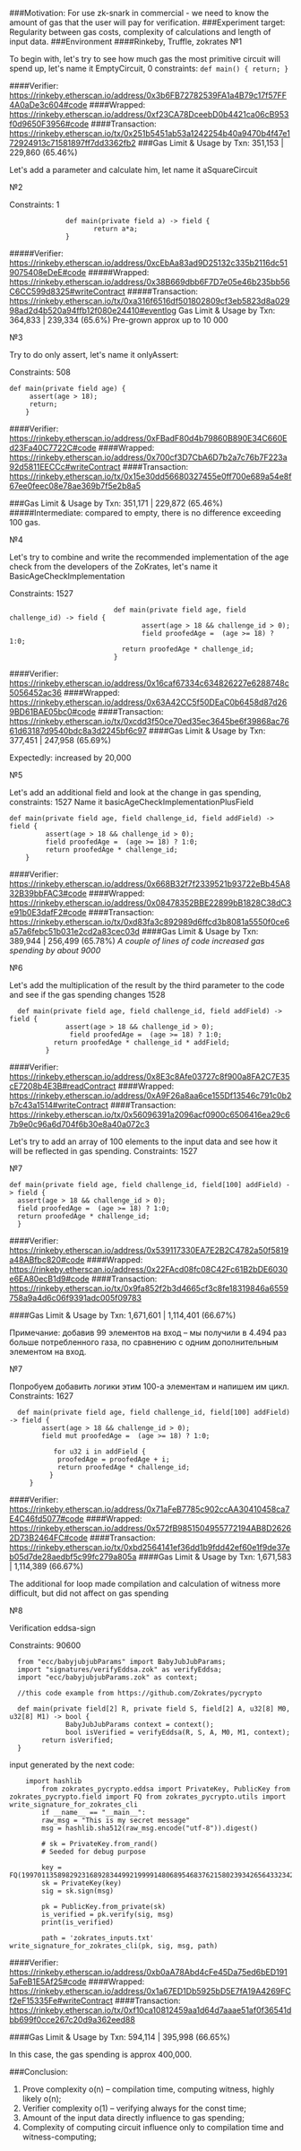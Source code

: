 ###Motivation: 
For use zk-snark in commercial - we need to know the amount of gas that the user will pay for verification.
###Experiment target:
Regularity between gas costs, complexity of calculations and length of input data.
###Environment
####Rinkeby, Truffle, zokrates
№1

To begin with, let's try to see how much gas the most primitive circuit will spend up, let's name it EmptyCircuit, 0 constraints:
`def main() {
      return;
      }`
 
####Verifier:
https://rinkeby.etherscan.io/address/0x3b6FB72782539FA1a4B79c17f57FF4A0aDe3c604#code
####Wrapped: https://rinkeby.etherscan.io/address/0xf23CA78DceebD0b4421ca06cB953f0d9650F3956#code
####Transaction: https://rinkeby.etherscan.io/tx/0x251b5451ab53a1242254b40a9470b4f47e172924913c71581897ff7dd3362fb2
###Gas Limit & Usage by Txn: 351,153 | 229,860 (65.46%)

Let's add a parameter and calculate him, let name it aSquareCircuit

№2

Constraints: 1

 
	        
                  def main(private field a) -> field {
                         return a*a;
                  }
 
      
#####Verifier:
https://rinkeby.etherscan.io/address/0xcEbAa83ad9D25132c335b2116dc519075408eDeE#code
#####Wrapped: https://rinkeby.etherscan.io/address/0x38B669dbb6F7D7e05e46b235bb56C6CC599d8325#writeContract
#####Transaction: https://rinkeby.etherscan.io/tx/0xa316f6516df501802809cf3eb5823d8a02998ad2d4b520a94ffb12f080e24410#eventlog
      Gas Limit & Usage by Txn: 364,833 | 239,334 (65.6%)
      Pre-grown approx up to 10 000

№3

Try to do only assert, let's name it onlyAssert:

Constraints: 508

	def main(private field age) {
	     assert(age > 18);
	     return;
	    }
####Verifier:
https://rinkeby.etherscan.io/address/0xFBadF80d4b79860B890E34C660Ed23Fa40C7722C#code
####Wrapped:
https://rinkeby.etherscan.io/address/0x700cf3D7CbA6D7b2a7c76b7F223a92d5811EECCc#writeContract
####Transaction:
https://rinkeby.etherscan.io/tx/0x15e30dd56680327455e0ff700e689a54e8f67ee0feec08e78ae369b7f5e2b8a5

###Gas Limit & Usage by Txn: 351,171 | 229,872 (65.46%)
#####Intermediate: compared to empty, there is no difference exceeding 100 gas.


№4

Let's try to combine and write the recommended implementation of the age check from the developers of the ZoKrates, let's name it BasicAgeCheckImplementation

Constraints: 1527


 	                          def main(private field age, field challenge_id) -> field { 
                                     assert(age > 18 && challenge_id > 0); 
                                     field proofedAge =  (age >= 18) ? 1:0; 
                                return proofedAge * challenge_id; 
                              }

 
####Verifier: 
https://rinkeby.etherscan.io/address/0x16caf67334c634826227e6288748c5056452ac36
####Wrapped: https://rinkeby.etherscan.io/address/0x63A42CC5f50DEaC0b6458d87d269BD61BAE05bc0#code
####Transaction: https://rinkeby.etherscan.io/tx/0xcdd3f50ce70ed35ec3645be6f39868ac7661d63187d9540bdc8a3d2245bf6c97
####Gas Limit & Usage by Txn: 377,451 | 247,958 (65.69%)

Expectedly: increased by 20,000

№5

Let's add an additional field and look at the change in gas spending,
constraints: 1527
Name it basicAgeCheckImplementationPlusField

 	def main(private field age, field challenge_id, field addField) -> field {
 	         assert(age > 18 && challenge_id > 0); 
 	         field proofedAge =  (age >= 18) ? 1:0; 
 	         return proofedAge * challenge_id; 
 	    }
 

####Verifier: https://rinkeby.etherscan.io/address/0x668B32f7f2339521b93722eBb45A832B39bbFAC3#code
####Wrapped: https://rinkeby.etherscan.io/address/0x08478352BBE22899bB1828C38dC3e91b0E3dafF2#code
####Transaction: https://rinkeby.etherscan.io/tx/0xd83fa3c892989d6ffcd3b8081a5550f0ce6a57a6febc51b031e2cd2a83cec03d
####Gas Limit & Usage by Txn: 389,944 | 256,499 (65.78%)
_A couple of lines of code increased gas spending by about 9000_

№6

Let's add the multiplication of the result by the third parameter to the code and see if the gas spending changes
1528

      def main(private field age, field challenge_id, field addField) -> field {
                  assert(age > 18 && challenge_id > 0); 
                   field proofedAge =  (age >= 18) ? 1:0; 
               return proofedAge * challenge_id * addField; 
             }


####Verifier:  https://rinkeby.etherscan.io/address/0x8E3c8Afe03727c8f900a8FA2C7E35cE7208b4E3B#readContract
####Wrapped:  https://rinkeby.etherscan.io/address/0xA9F26a8aa6ce155Df13546c791c0b2b7c43a1514#writeContract
####Transaction: https://rinkeby.etherscan.io/tx/0x56096391a2096acf0900c6506416ea29c67b9e0c96a6d704f6b30e8a40a072c3

Let's try to add an array of 100 elements to the input data and see how it will be reflected in gas spending.
Constraints: 1527

№7

	def main(private field age, field challenge_id, field[100] addField) -> field {
      assert(age > 18 && challenge_id > 0);
      field proofedAge =  (age >= 18) ? 1:0;
      return proofedAge * challenge_id;
      }


####Verifier:  https://rinkeby.etherscan.io/address/0x539117330EA7E2B2C4782a50f5819a48ABfbc820#code
####Wrapped:  https://rinkeby.etherscan.io/address/0x22FAcd08fc08C42Fc61B2bDE6030e6EA80ecB1d9#code
####Transaction:
https://rinkeby.etherscan.io/tx/0x9fa852f2b3d4665cf3c8fe18319846a6559758a9a4d6c06f9391adc005f09783

####Gas Limit & Usage by Txn: 1,671,601 | 1,114,401 (66.67%)

Примечание: добавив 99 элементов на вход – мы получили в 4.494 раз больше потребленного газа, по сравнению с одним дополнительным элементом на вход.

№7

Попробуем добавить логики этим 100-а элементам и напишем им цикл.
Constraints: 1627

      def main(private field age, field challenge_id, field[100] addField) -> field {
            assert(age > 18 && challenge_id > 0); 
            field mut proofedAge =  (age >= 18) ? 1:0; 

               for u32 i in addField {
	            proofedAge = proofedAge + i;
	            return proofedAge * challenge_id; 
              }
	     }


####Verifier: https://rinkeby.etherscan.io/address/0x71aFeB7785c902ccAA30410458ca7E4C46fd5077#code
####Wrapped: https://rinkeby.etherscan.io/address/0x572fB9851504955772194AB8D26262D73B2464FC#code
####Transaction: https://rinkeby.etherscan.io/tx/0xbd2564141ef36dd1b9fdd42ef60e1f9de37eb05d7de28aedbf5c99fc279a805a
####Gas Limit & Usage by Txn: 1,671,583 | 1,114,389 (66.67%)

The additional for loop made compilation and calculation of witness more difficult, but did not affect on gas spending

№8

Verification eddsa-sign

Constraints: 90600

	  from "ecc/babyjubjubParams" import BabyJubJubParams;
      import "signatures/verifyEddsa.zok" as verifyEddsa;
      import "ecc/babyjubjubParams.zok" as context;

      //this code example from https://github.com/Zokrates/pycrypto

      def main(private field[2] R, private field S, field[2] A, u32[8] M0, u32[8] M1) -> bool {
                  BabyJubJubParams context = context();
                  bool isVerified = verifyEddsa(R, S, A, M0, M1, context);
            return isVerified;
      }

input generated by the next code:


      	import hashlib
            from zokrates_pycrypto.eddsa import PrivateKey, PublicKey from zokrates_pycrypto.field import FQ from zokrates_pycrypto.utils import write_signature_for_zokrates_cli
            if __name__ == "__main__":
            raw_msg = "This is my secret message" 
            msg = hashlib.sha512(raw_msg.encode("utf-8")).digest()

            # sk = PrivateKey.from_rand()
            # Seeded for debug purpose

            key = FQ(1997011358982923168928344992199991480689546837621580239342656433234255379025)
            sk = PrivateKey(key)
            sig = sk.sign(msg)

            pk = PublicKey.from_private(sk)
            is_verified = pk.verify(sig, msg)
            print(is_verified)

            path = 'zokrates_inputs.txt'     write_signature_for_zokrates_cli(pk, sig, msg, path)


####Verifier: https://rinkeby.etherscan.io/address/0xb0aA78Abd4cFe45Da75ed6bED1915aFeB1E5Af25#code
####Wrapped: https://rinkeby.etherscan.io/address/0x1a67ED1Db5925bD5E7fA19A4269FCf2eF15335Fe#writeContract
####Transaction: https://rinkeby.etherscan.io/tx/0xf10ca10812459aa1d64d7aaae51af0f36541dbb699f0cce267c20d9a362eed88

####Gas Limit & Usage by Txn: 594,114 | 395,998 (66.65%)

In this case, the gas spending is approx 400,000.

###Conclusion:
1)	Prove complexity o(n) – compilation time, computing witness, highly likely o(n);
2)	Verifier complexity o(1) – verifying always for the const time;
3)	Amount of the input data directly influence to gas spending;
4)	Complexity of computing circuit influence only to compilation time and witness-computing; 
